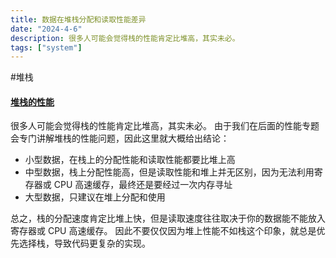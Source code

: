 ```yaml
---
title: 数据在堆栈分配和读取性能差异
date: "2024-4-6"
description: 很多人可能会觉得栈的性能肯定比堆高，其实未必。
tags: ["system"]
---
```


#堆栈
#### [堆栈的性能](https://course.rs/advance/smart-pointer/box.html#%E5%A0%86%E6%A0%88%E7%9A%84%E6%80%A7%E8%83%BD)

很多人可能会觉得栈的性能肯定比堆高，其实未必。 由于我们在后面的性能专题会专门讲解堆栈的性能问题，因此这里就大概给出结论：

- 小型数据，在栈上的分配性能和读取性能都要比堆上高
- 中型数据，栈上分配性能高，但是读取性能和堆上并无区别，因为无法利用寄存器或 CPU 高速缓存，最终还是要经过一次内存寻址
- 大型数据，只建议在堆上分配和使用

总之，栈的分配速度肯定比堆上快，但是读取速度往往取决于你的数据能不能放入寄存器或 CPU 高速缓存。 因此不要仅仅因为堆上性能不如栈这个印象，就总是优先选择栈，导致代码更复杂的实现。